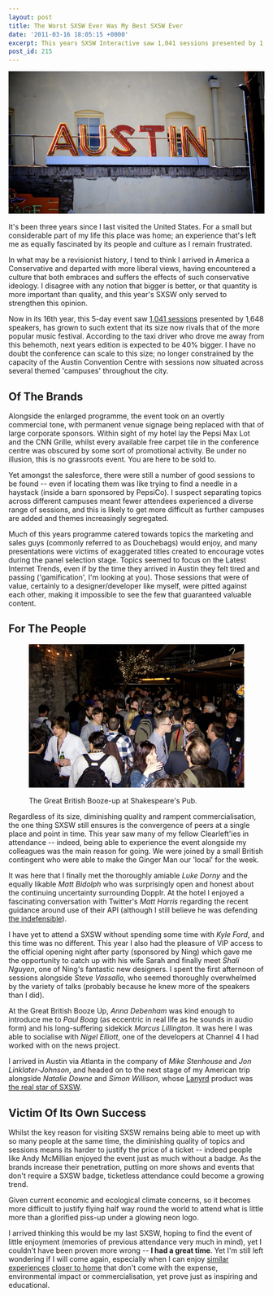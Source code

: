 ```yaml
---
layout: post
title: The Worst SXSW Ever Was My Best SXSW Ever
date: '2011-03-16 18:05:15 +0000'
excerpt: This years SXSW Interactive saw 1,041 sessions presented by 1,648 speakers, growing to such extent that its size now rivals that of the more popular music festival. Yet bigger doesn't necessarily mean better.
post_id: 215
---
```

![A sign reading Austin](/assets/2011/03/sxsw.jpg)

It's been three years since I last visited the United States. For a small but considerable part of my life this place was home; an experience that's left me as equally fascinated by its people and culture as I remain frustrated.

In what may be a revisionist history, I tend to think I arrived in America a Conservative and departed with more liberal views, having encountered a culture that both embraces and suffers the effects of such conservative ideology. I disagree with any notion that bigger is better, or that quantity is more important than quality, and this year's SXSW only served to strengthen this opinion.

Now in its 16th year, this 5-day event saw [1,041 sessions][1] presented by 1,648 speakers, has grown to such extent that its size now rivals that of the more popular music festival. According to the taxi driver who drove me away from this behemoth, next years edition is expected to be 40% bigger. I have no doubt the conference can scale to this size; no longer constrained by the capacity of the Austin Convention Centre with sessions now situated across several themed 'campuses' throughout the city.

[1]: http://lanyrd.com/2011/sxsw/

<!--more-->

## Of The Brands
Alongside the enlarged programme, the event took on an overtly commercial tone, with permanent venue signage being replaced with that of large corporate sponsors. Within sight of my hotel lay the Pepsi Max Lot and the CNN Grille, whilst every available free carpet tile in the conference centre was obscured by some sort of promotional activity. Be under no illusion, this is no grassroots event. You are here to be sold to.

Yet amongst the salesforce, there were still a number of good sessions to be found -- even if locating them was like trying to find a needle in a haystack (inside a barn sponsored by PepsiCo). I suspect separating topics across different campuses meant fewer attendees experienced a diverse range of sessions, and this is likely to get more difficult as further campuses are added and themes increasingly segregated.

Much of this years programme catered towards topics the marketing and sales guys (commonly referred to as Douchebags) would enjoy, and many presentations were victims of exaggerated titles created to encourage votes during the panel selection stage. Topics seemed to focus on the Latest Internet Trends, even if by the time they arrived in Austin they felt tired and passing ('gamification', I'm looking at you). Those sessions that were of value, certainly to a designer/developer like myself, were pitted against each other, making it impossible to see the few that guaranteed valuable content.

## For The People
<figure>
    <img src="/assets/2011/03/greatbritishboozeup.jpg" alt=""/>
    <figcaption>
        <p>The Great British Booze-up at Shakespeare's Pub.</p>
    </figcaption>
</figure>

Regardless of its size, diminishing quality and rampent commercialisation, the one thing SXSW still ensures is the convergence of peers at a single place and point in time. This year saw many of my fellow Clearleft'ies in attendance -- indeed, being able to experience the event alongside my colleagues was the main reason for going. We were joined by a small British contingent who were able to make the Ginger Man our 'local' for the week.

It was here that I finally met the thoroughly amiable *Luke Dorny* and the equally likable *Matt Bidolph* who was surprisingly open and honest about the continuing uncertainty surrounding Dopplr. At the hotel I enjoyed a fascinating conversation with Twitter's *Matt Harris* regarding the recent guidance around use of their API (although I still believe he was defending [the indefensible][2]).

I have yet to attend a SXSW without spending some time with *Kyle Ford*, and this time was no different. This year I also had the pleasure of VIP access to the official opening night after party (sponsored by Ning) which gave me the opportunity to catch up with his wife Sarah and finally meet *Shali Nguyen*, one of Ning's fantastic new designers. I spent the first afternoon of sessions alongside *Steve Vassallo*, who seemed thoroughly overwhelmed by the variety of talks (probably because he knew more of the speakers than I did).

At the Great British Booze Up, *Anna Debenham* was kind enough to introduce me to *Paul Boag* (as eccentric in real life as he sounds in audio form) and his long-suffering sidekick *Marcus Lillington*. It was here I was able to socialise with *Nigel Elliott*, one of the developers at Channel 4 I had worked with on the news project.

I arrived in Austin via Atlanta in the company of *Mike Stenhouse* and *Jon Linklater-Johnson*, and headed on to the next stage of my American trip alongside *Natalie Downe* and *Simon Willison*, whose [Lanyrd][3] product was [the real star of SXSW][4].

## Victim Of Its Own Success
Whilst the key reason for visiting SXSW remains being able to meet up with so many people at the same time, the diminishing quality of topics and sessions means its harder to justify the price of a ticket -- indeed people like Andy McMillian enjoyed the event just as much without a badge. As the brands increase their penetration, putting on more shows and events that don't require a SXSW badge, ticketless attendance could become a growing trend.

Given current economic and ecological climate concerns, so it becomes more difficult to justify flying half way round the world to attend what is little more than a glorified piss-up under a glowing neon logo.

I arrived thinking this would be my last SXSW, hoping to find the event of little enjoyment (memories of previous attendance very much in mind), yet I couldn't have been proven more wrong -- **I had a great time**. Yet I'm still left wondering if I will come again, especially when I can enjoy [similar experiences][5] [closer to home][6] that don't come with the expense, environmental impact or commercialisation, yet prove just as inspiring and educational.

[2]: http://allinthehead.com/retro/353/a-consistent-user-experience
[3]: http://lanyrd.com/
[4]: http://adactio.com/journal/4411/
[5]: http://buildconf.com/
[6]: http://dconstruct.org/